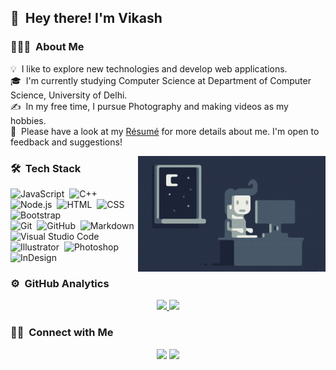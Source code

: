 ## 👋 &nbsp;Hey there! I'm Vikash

### 👨🏻‍💻 &nbsp;About Me

💡 &nbsp;I like to explore new technologies and develop web applications.\
🎓 &nbsp;I'm currently studying Computer Science at Department of Computer Science, University of Delhi.\
✍️ &nbsp;In my free time, I pursue Photography and making videos as my hobbies.\
📄 &nbsp;Please have a look at my [Résumé](https://vikashprajapati.github.io/vikashprajapati.github.io/resume.pdf) for more details about me. I'm open to feedback and suggestions!

<img alt="Night Coding" src="https://github.com/vikashprajapati/vikashprajapati/blob/main/assets/Night-Coding.gif" align="right"/>

### 🛠 &nbsp;Tech Stack

![JavaScript](https://img.shields.io/badge/-JavaScript-333333?style=flat&logo=javascript)&nbsp;
![C++](https://img.shields.io/badge/-C++-333333?style=flat&logo=C%2B%2B&logoColor=00599C)&nbsp;
![Node.js](https://img.shields.io/badge/-Node.js-333333?style=flat&logo=node.js)&nbsp;
![HTML](https://img.shields.io/badge/-HTML-333333?style=flat&logo=HTML5)&nbsp;
![CSS](https://img.shields.io/badge/-CSS-333333?style=flat&logo=CSS3&logoColor=1572B6)&nbsp;
![Bootstrap](https://img.shields.io/badge/-Bootstrap-333333?style=flat&logo=bootstrap&logoColor=563D7C)\
![Git](https://img.shields.io/badge/-Git-333333?style=flat&logo=git)&nbsp;
![GitHub](https://img.shields.io/badge/-GitHub-333333?style=flat&logo=github)&nbsp;
![Markdown](https://img.shields.io/badge/-Markdown-333333?style=flat&logo=markdown)\
![Visual Studio Code](https://img.shields.io/badge/-Visual%20Studio%20Code-333333?style=flat&logo=visual-studio-code&logoColor=007ACC)&nbsp;
![Illustrator](https://img.shields.io/badge/-Illustrator-333333?style=flat&logo=adobe-illustrator)&nbsp;
![Photoshop](https://img.shields.io/badge/-Photoshop-333333?style=flat&logo=adobe-photoshop)&nbsp;
![InDesign](https://img.shields.io/badge/-InDesign-333333?style=flat&logo=adobe-indesign)

### ⚙️ &nbsp;GitHub Analytics

<p align="center">
<a href="https://github.com/AVS1508">
  <img height="180em" src="https://github-readme-stats-eight-theta.vercel.app/api?username=vikashprajapati&show_icons=true&theme=react&include_all_commits=true&count_private=true"/>
  <img height="180em" src="https://github-readme-stats-eight-theta.vercel.app/api/top-langs/?username=vikashprajapati&layout=compact&langs_count=8&theme=react"/>
</a>
</p>

### 🤝🏻 &nbsp;Connect with Me

<p align="center">
<a href="https://vikashprajapati.github.io/"><img src="https://img.shields.io/badge/-vikashprajapati.github.io-3423A6?style=flat-square&logo=Google-Chrome&logoColor=white"/></a>
<a href="https://www.linkedin.com/in/vikash-41abb8101/"><img src="https://img.shields.io/badge/-vikash prajapati-0077B5?style=flat-square&logo=Linkedin&logoColor=white"/></a>
</p>
